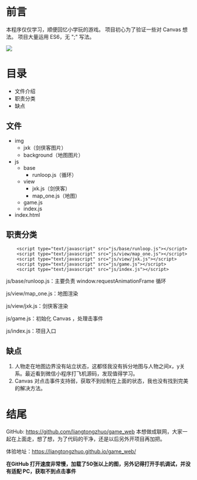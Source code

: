 # __前言__
本程序仅仅学习，顺便回忆小学玩的游戏。
项目初心为了验证一些对 Canvas 想法。
项目大量运用 ES6，无 ";" 写法。

<img src="http://file.liangtongzhuo.com/6ad02577c3d0b0d6978b.gif">

# __目录__
- 文件介绍
- 职责分类
- 缺点

## __文件__
- img
  - jxk（剑侠客图片）
  - background（地图图片）
- js
  - base
    - runloop.js（循环）
  - view
    - jxk.js（剑侠客）
    - map_one.js（地图）
  - game.js 
  - index.js 
- index.html

## __职责分类__
```
    <script type="text/javascript" src="js/base/runloop.js"></script>
    <script type="text/javascript" src="js/view/map_one.js"></script>
    <script type="text/javascript" src="js/view/jxk.js"></script>
    <script type="text/javascript" src="js/game.js"></script>
    <script type="text/javascript" src="js/index.js"></script>
```
js/base/runloop.js：主要负责 window.requestAnimationFrame 循环

js/view/map_one.js：地图渲染

js/view/jxk.js：剑侠客渲染

js/game.js：初始化 Canvas ，处理击事件

js/index.js：项目入口

## __缺点__
1. 人物走在地图边界没有站立状态，这都怪我没有拆分地图与人物之间x，y关系。最近看到微信小程序打飞机源码，发现值得学习。
2. Canvas 对点击事件支持弱，获取不到绘制在上面的状态，我也没有找到完美的解决方法。

# __结尾__
GitHub: https://github.com/liangtongzhuo/game_web
本想做成联网，大家一起在上面走，想了想，为了代码的干净，还是以后另外开项目再加把。

体验地址：https://liangtongzhuo.github.io/game_web/

__在GitHub 打开速度非常慢，加载了50张以上的图，另外记得打开手机调试，并没有适配 PC，获取不到点击事件__


